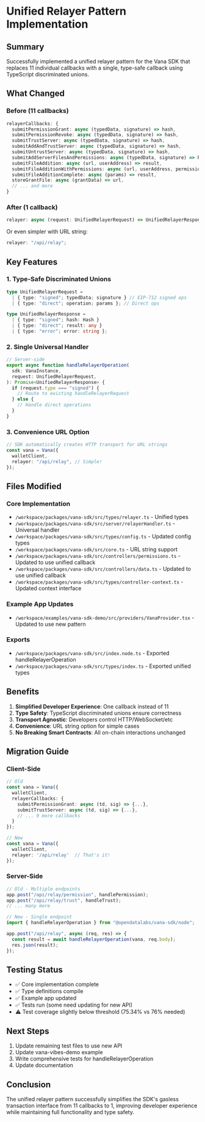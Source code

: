 # Unified Relayer Pattern Implementation

## Summary

Successfully implemented a unified relayer pattern for the Vana SDK that replaces 11 individual callbacks with a single, type-safe callback using TypeScript discriminated unions.

## What Changed

### Before (11 callbacks)

```typescript
relayerCallbacks: {
  submitPermissionGrant: async (typedData, signature) => hash,
  submitPermissionRevoke: async (typedData, signature) => hash,
  submitTrustServer: async (typedData, signature) => hash,
  submitAddAndTrustServer: async (typedData, signature) => hash,
  submitUntrustServer: async (typedData, signature) => hash,
  submitAddServerFilesAndPermissions: async (typedData, signature) => hash,
  submitFileAddition: async (url, userAddress) => result,
  submitFileAdditionWithPermissions: async (url, userAddress, permissions) => result,
  submitFileAdditionComplete: async (params) => result,
  storeGrantFile: async (grantData) => url,
  // ... and more
}
```

### After (1 callback)

```typescript
relayer: async (request: UnifiedRelayerRequest) => UnifiedRelayerResponse;
```

Or even simpler with URL string:

```typescript
relayer: "/api/relay";
```

## Key Features

### 1. Type-Safe Discriminated Unions

```typescript
type UnifiedRelayerRequest =
  | { type: "signed"; typedData; signature } // EIP-712 signed ops
  | { type: "direct"; operation; params }; // Direct ops

type UnifiedRelayerResponse =
  | { type: "signed"; hash: Hash }
  | { type: "direct"; result: any }
  | { type: "error"; error: string };
```

### 2. Single Universal Handler

```typescript
// Server-side
export async function handleRelayerOperation(
  sdk: VanaInstance,
  request: UnifiedRelayerRequest,
): Promise<UnifiedRelayerResponse> {
  if (request.type === "signed") {
    // Route to existing handleRelayerRequest
  } else {
    // Handle direct operations
  }
}
```

### 3. Convenience URL Option

```typescript
// SDK automatically creates HTTP transport for URL strings
const vana = Vana({
  walletClient,
  relayer: "/api/relay", // Simple!
});
```

## Files Modified

### Core Implementation

- `/workspace/packages/vana-sdk/src/types/relayer.ts` - Unified types
- `/workspace/packages/vana-sdk/src/server/relayerHandler.ts` - Universal handler
- `/workspace/packages/vana-sdk/src/types/config.ts` - Updated config types
- `/workspace/packages/vana-sdk/src/core.ts` - URL string support
- `/workspace/packages/vana-sdk/src/controllers/permissions.ts` - Updated to use unified callback
- `/workspace/packages/vana-sdk/src/controllers/data.ts` - Updated to use unified callback
- `/workspace/packages/vana-sdk/src/types/controller-context.ts` - Updated context interface

### Example App Updates

- `/workspace/examples/vana-sdk-demo/src/providers/VanaProvider.tsx` - Updated to use new pattern

### Exports

- `/workspace/packages/vana-sdk/src/index.node.ts` - Exported handleRelayerOperation
- `/workspace/packages/vana-sdk/src/types/index.ts` - Exported unified types

## Benefits

1. **Simplified Developer Experience**: One callback instead of 11
2. **Type Safety**: TypeScript discriminated unions ensure correctness
3. **Transport Agnostic**: Developers control HTTP/WebSocket/etc
4. **Convenience**: URL string option for simple cases
5. **No Breaking Smart Contracts**: All on-chain interactions unchanged

## Migration Guide

### Client-Side

```typescript
// Old
const vana = Vana({
  walletClient,
  relayerCallbacks: {
    submitPermissionGrant: async (td, sig) => {...},
    submitTrustServer: async (td, sig) => {...},
    // ... 9 more callbacks
  }
});

// New
const vana = Vana({
  walletClient,
  relayer: '/api/relay'  // That's it!
});
```

### Server-Side

```typescript
// Old - Multiple endpoints
app.post("/api/relay/permission", handlePermission);
app.post("/api/relay/trust", handleTrust);
// ... many more

// New - Single endpoint
import { handleRelayerOperation } from "@opendatalabs/vana-sdk/node";

app.post("/api/relay", async (req, res) => {
  const result = await handleRelayerOperation(vana, req.body);
  res.json(result);
});
```

## Testing Status

- ✅ Core implementation complete
- ✅ Type definitions compile
- ✅ Example app updated
- ✅ Tests run (some need updating for new API)
- ⚠️ Test coverage slightly below threshold (75.34% vs 76% needed)

## Next Steps

1. Update remaining test files to use new API
2. Update vana-vibes-demo example
3. Write comprehensive tests for handleRelayerOperation
4. Update documentation

## Conclusion

The unified relayer pattern successfully simplifies the SDK's gasless transaction interface from 11 callbacks to 1, improving developer experience while maintaining full functionality and type safety.

